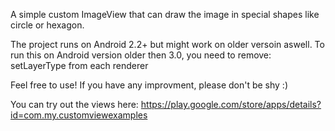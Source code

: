 A simple custom ImageView that can draw the image in special shapes like circle or hexagon. 

The project runs on Android 2.2+ but might work on older versoin aswell.
To run this on Android version older then 3.0, you need to remove: setLayerType from each renderer

Feel free to use! If you have any improvment, please don't be shy :)

You can try out the views here: https://play.google.com/store/apps/details?id=com.my.customviewexamples